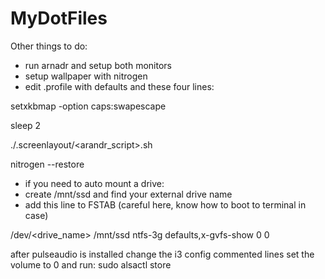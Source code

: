 # MyDotFiles

Other things to do:
  * run arnadr and setup both monitors
  * setup wallpaper with nitrogen
  * edit .profile with defaults and these four lines:

setxkbmap -option caps:swapescape

sleep 2

./.screenlayout/<arandr_script>.sh

nitrogen --restore

  * if you need to auto mount a drive:
  * create /mnt/ssd and find your external drive name
  * add this line to FSTAB (careful here, know how to boot to terminal in case)
  
/dev/<drive_name> /mnt/ssd ntfs-3g defaults,x-gvfs-show    0   0

after pulseaudio is installed change the i3 config commented lines
set the volume to 0 and run:
sudo alsactl store
